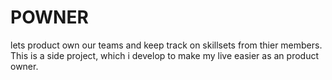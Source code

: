 # POWNER

lets product own our teams and keep track on skillsets from thier members.
This is a side project, which i develop to make my live easier as an product owner.
